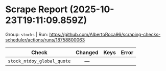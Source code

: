 # Scrape Report (2025-10-23T19:11:09.859Z)

Group: `stocks`  |  Run: https://github.com/AlbertoRoca96/scraping-checks-scheduler/actions/runs/18758800063

| Check | Changed | Keys | Error |
|---|:---:|:--|:--|
| `stock_ntdoy_global_quote` | — |  |  |
